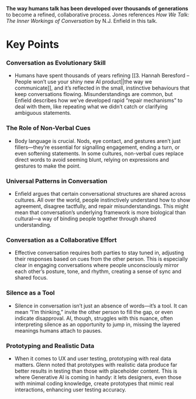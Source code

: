 **The way humans talk has been developed over thousands of generations** to become a refined, collaborative process. Jones references _How We Talk: The Inner Workings of Conversation_ by N.J. Enfield in this talk.

# Key Points
### Conversation as Evolutionary Skill  

- Humans have spent thousands of years refining [[3. Hannah Beresford – People won’t use your shiny new AI product||the way we communicate]], and it’s reflected in the small, instinctive behaviours that keep conversations flowing. Misunderstandings are common, but Enfield describes how we’ve developed rapid “repair mechanisms” to deal with them, like repeating what we didn’t catch or clarifying ambiguous statements.

  

### The Role of Non-Verbal Cues  
- Body language is crucial. Nods, eye contact, and gestures aren’t just fillers—they’re essential for signalling engagement, ending a turn, or even softening statements. In some cultures, non-verbal cues replace direct words to avoid seeming blunt, relying on expressions and gestures to make the point.

  

### Universal Patterns in Conversation  
- Enfield argues that certain conversational structures are shared across cultures. All over the world, people instinctively understand how to show agreement, disagree tactfully, and repair misunderstandings. This might mean that conversation’s underlying framework is more biological than cultural—a way of binding people together through shared understanding.

  

### Conversation as a Collaborative Effort  
- Effective conversation requires both parties to stay tuned in, adjusting their responses based on cues from the other person. This is especially clear in engaging conversations where people unconsciously mirror each other’s posture, tone, and rhythm, creating a sense of sync and shared focus.

  

### Silence as a Tool  
- Silence in conversation isn’t just an absence of words—it’s a tool. It can mean “I’m thinking,” invite the other person to fill the gap, or even indicate disapproval. AI, though, struggles with this nuance, often interpreting silence as an opportunity to jump in, missing the layered meanings humans attach to pauses.

  

### Prototyping and Realistic Data  
- When it comes to UX and user testing, prototyping with real data matters. Glenn noted that prototypes with realistic data produce far better results in testing than those with placeholder content. This is where Generative AI is coming in handy: it lets designers, even those with minimal coding knowledge, create prototypes that mimic real interactions, enhancing user testing accuracy.

  
